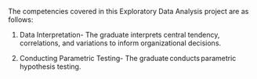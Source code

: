 The competencies covered in this Exploratory Data Analysis project are as follows:

1) Data Interpretation-
  The graduate interprets central tendency, correlations, and variations to inform organizational decisions.

2) Conducting Parametric Testing-
  The graduate conducts parametric hypothesis testing.
